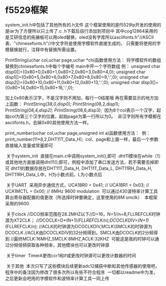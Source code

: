 # f5529框架
system_init.h中包括了其他所有的.h文件
这个框架使用的是f5529lp开发的使用的是iar为了方便所以只上传了.c .h下载后自行添加到项目中
其中cog12864采用的是艾研信息的拓展板可以用oled替换，oled没有字库所以asciifonts.h"//ASCII表、"chinesefonts.h"//中文字符是使用字模软件直接生成的。
只需要将使用的字模替换就行，注释中有替换所需设置。


 PrintString(uchar col,uchar page,uchar *ch)函数使用方法：
 将字模软件的数组替换到chinesefonts.h中每个字编号
 main中开一个字符数组
 例：
 unsigned char disp0[]={0x80+0,0x80+1,0x80+2,0x80+3,0x80+4,0};
unsigned char disp1[]={0x80+5,0x80+6,0x80+7,0x80+8,0x80+9,':',0};
unsigned char disp2[]={0x80+10,0x80+11,0x80+12,0x80+13,':',0};
unsigned char disp3[]={0x80+14,0x80+15,0x80+16,':',0};

加上0x80表示汉字，不是汉字则不用加，每行一0结尾哦
再在需要显示的地方加上函数：
  PrintString(3*8,0,disp0);
  PrintString(0*8,2,disp1);
  PrintString(0*8,4,disp2);
  PrintString(0*8,6,disp3);
  因为8个col表示一个汉字，起始col为第三个汉字的位置，起始page为第一行所以为0。
  非汉字则所有字模都在asciifonts.h，去掉0x80其他使用方法一样。
  
  
  print_number(uchar col,uchar page,unsigned int a)函数使用方法：
  例：
  print_number(11*8,2,DHT11T_Data_H);
  col、page和上面一样，最后一个参数直接输入变量或常量即可
  
  关于system_init
  直接在main.c中调用system_init();即可
  dht11模块在while（1）或其他地方直接调用dht11();即可，例程中添加了串口发送方法，若不需要去掉即可
  dht11的数据存放在DHT11T_Data_H, DHT11T_Data_L, DHT11RH_Data_H, DHT11RH_Data_L中，H为小数点前，L为小数点后
  
  
  关于UART
  采用异步通信方式，UCA1BR0 = 0x41; // 
  UCA1BR1 = 0x03; // 
  UCA1MCTL = 0x00; // 8MHz 9600 modulation
  可以通过430波特率计算工具算出寄存器配置的值更改（所选择时钟要确定，这里使用的8M smclk）
  本框架采用的9600
  
  关于clock
  //DCO频率范围在28.2MHZ以下//D=16，N=1//n=8,FLLREFCLK时钟源为XT2CLK；
  //DCOCLK=D*(N+1)*(FLLREFCLK/n);DCOCLKDIV=(N+1)*(FLLREFCLK/n);
  //ACLK的时钟源为DCOCLKDIV,MCLK\SMCLK的时钟源为DCOCLK
  //ACLK由DCOCLKDIV的32分频得到，SMCLK由DCOCLK的2分频得到
  //最终MCLK:16MHZ,SMCLK:8MHZ,ACLK:32KHZ
  可能这是我的时钟可以通过分频倍频获取各种频率，其他模块也可以更改时钟源
  
  关于timer
  TimerA更改ccr1和if或更改时钟源可以更改计数器的时间
  
  关于其他
  本次只写了这些模块后续更新adc12捕获中断和其他传感器的使用吧，程序中的备注因为修改了很多次所以有些不符合程序
  一切都以readme中为准，之后更新会吧用的字模软件和波特率计算工具一同上传
  
  
